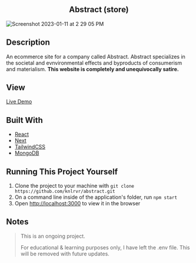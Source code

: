 <h2 align="center"> Abstract (store) </h2>

![Screenshot 2023-01-11 at 2 29 05 PM](https://user-images.githubusercontent.com/91632194/211900084-336dd615-93db-47da-8e0d-dc0defdcee31.png)

## Description
An ecommerce site for a company called Abstract. Abstract specializes in the societal and evnvironmental effects and byproducts of consumerism and materialism. **This website is completely and unequivocally satire.**

## View 
[Live Demo](https://abstract-knlrvr.vercel.app/)

## Built With
- [React](https://reactjs.org/docs/getting-started.html)
- [Next](https://nextjs.org/docs)
- [TailwindCSS](https://tailwindcss.com/docs/installation)
- [MongoDB](https://www.mongodb.com/)

## Running This Project Yourself
1. Clone the project to your machine with `git clone https://github.com/knlrvr/abstract.git`
2. On a command line inside of the application's folder, run `npm start`
3. Open [http://localhost:3000](http://localhost:3000) to view it in the browser

## Notes
> This is an ongoing project. 
> 
> For educational & learning purposes only, I have left the .env file. This will be removed with future updates. 
